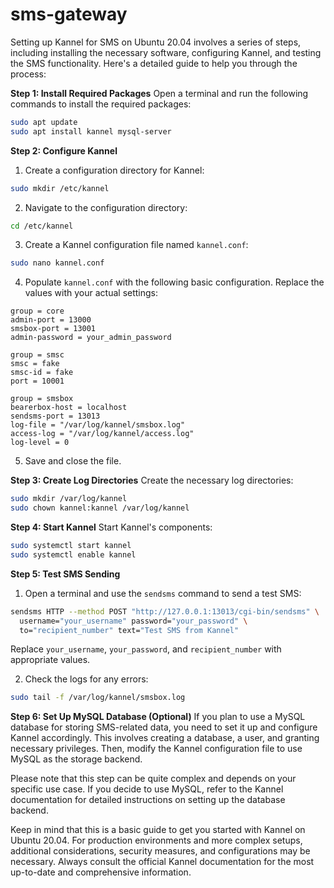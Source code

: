# sms-gateway


Setting up Kannel for SMS on Ubuntu 20.04 involves a series of steps, including installing the necessary software, configuring Kannel, and testing the SMS functionality. Here's a detailed guide to help you through the process:

**Step 1: Install Required Packages**
Open a terminal and run the following commands to install the required packages:

```bash
sudo apt update
sudo apt install kannel mysql-server
```

**Step 2: Configure Kannel**
1. Create a configuration directory for Kannel:

```bash
sudo mkdir /etc/kannel
```

2. Navigate to the configuration directory:

```bash
cd /etc/kannel
```

3. Create a Kannel configuration file named `kannel.conf`:

```bash
sudo nano kannel.conf
```

4. Populate `kannel.conf` with the following basic configuration. Replace the values with your actual settings:

```plaintext
group = core
admin-port = 13000
smsbox-port = 13001
admin-password = your_admin_password

group = smsc
smsc = fake
smsc-id = fake
port = 10001

group = smsbox
bearerbox-host = localhost
sendsms-port = 13013
log-file = "/var/log/kannel/smsbox.log"
access-log = "/var/log/kannel/access.log"
log-level = 0
```

5. Save and close the file.

**Step 3: Create Log Directories**
Create the necessary log directories:

```bash
sudo mkdir /var/log/kannel
sudo chown kannel:kannel /var/log/kannel
```

**Step 4: Start Kannel**
Start Kannel's components:

```bash
sudo systemctl start kannel
sudo systemctl enable kannel
```

**Step 5: Test SMS Sending**
1. Open a terminal and use the `sendsms` command to send a test SMS:

```bash
sendsms HTTP --method POST "http://127.0.0.1:13013/cgi-bin/sendsms" \
  username="your_username" password="your_password" \
  to="recipient_number" text="Test SMS from Kannel"
```

Replace `your_username`, `your_password`, and `recipient_number` with appropriate values.

2. Check the logs for any errors:

```bash
sudo tail -f /var/log/kannel/smsbox.log
```

**Step 6: Set Up MySQL Database (Optional)**
If you plan to use a MySQL database for storing SMS-related data, you need to set it up and configure Kannel accordingly. This involves creating a database, a user, and granting necessary privileges. Then, modify the Kannel configuration file to use MySQL as the storage backend.

Please note that this step can be quite complex and depends on your specific use case. If you decide to use MySQL, refer to the Kannel documentation for detailed instructions on setting up the database backend.

Keep in mind that this is a basic guide to get you started with Kannel on Ubuntu 20.04. For production environments and more complex setups, additional considerations, security measures, and configurations may be necessary. Always consult the official Kannel documentation for the most up-to-date and comprehensive information.
